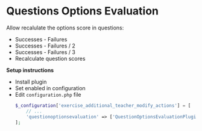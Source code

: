 # Questions Options Evaluation

Allow recalulate the options score in questions:

* Successes - Failures
* Successes - Failures / 2
* Successes - Failures / 3
* Recalculate question scores

**Setup instructions**

- Install plugin
- Set enabled in configuration
- Edit `configuration.php` file
  ```php
  $_configuration['exercise_additional_teacher_modify_actions'] = [
      // ...
      'questionoptionsevaluation' => ['QuestionOptionsEvaluationPlugin', 'filterModify']
  ];
  ```
